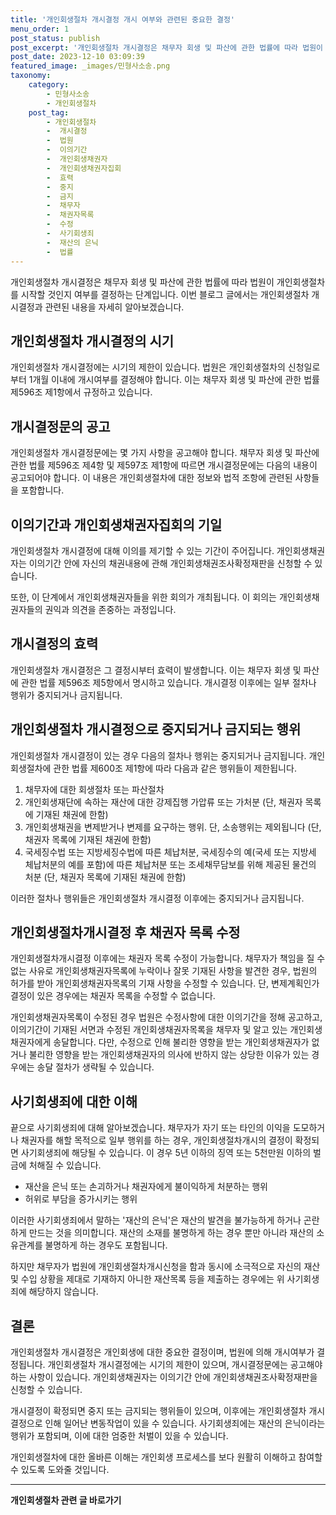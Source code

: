```yaml
---
title: '개인회생절차 개시결정 개시 여부와 관련된 중요한 결정'
menu_order: 1
post_status: publish
post_excerpt: '개인회생절차 개시결정은 채무자 회생 및 파산에 관한 법률에 따라 법원이 개인회생절차를 시작할 것인지 여부를 결정하는 단계입니다. 이번 블로그 글에서는 개인회생절차 개시결정과 관련된 내용을 자세히 알아보겠습니다.'
post_date: 2023-12-10 03:09:39
featured_image: _images/민형사소송.png
taxonomy:
    category:
        - 민형사소송
        - 개인회생절차
    post_tag:
        - 개인회생절차
        -  개시결정
        -  법원
        -  이의기간
        -  개인회생채권자
        -  개인회생채권자집회
        -  효력
        -  중지
        -  금지
        -  채무자
        -  채권자목록
        -  수정
        -  사기회생죄
        -  재산의 은닉
        -  법률
---
```



개인회생절차 개시결정은 채무자 회생 및 파산에 관한 법률에 따라 법원이 개인회생절차를 시작할 것인지 여부를 결정하는 단계입니다. 이번 블로그 글에서는 개인회생절차 개시결정과 관련된 내용을 자세히 알아보겠습니다.

## 개인회생절차 개시결정의 시기

개인회생절차 개시결정에는 시기의 제한이 있습니다. 법원은 개인회생절차의 신청일로부터 1개월 이내에 개시여부를 결정해야 합니다. 이는 채무자 회생 및 파산에 관한 법률 제596조 제1항에서 규정하고 있습니다.

## 개시결정문의 공고

개인회생절차 개시결정문에는 몇 가지 사항을 공고해야 합니다. 채무자 회생 및 파산에 관한 법률 제596조 제4항 및 제597조 제1항에 따르면 개시결정문에는 다음의 내용이 공고되어야 합니다. 이 내용은 개인회생절차에 대한 정보와 법적 조항에 관련된 사항들을 포함합니다.

## 이의기간과 개인회생채권자집회의 기일

개인회생절차 개시결정에 대해 이의를 제기할 수 있는 기간이 주어집니다. 개인회생채권자는 이의기간 안에 자신의 채권내용에 관해 개인회생채권조사확정재판을 신청할 수 있습니다.

또한, 이 단계에서 개인회생채권자들을 위한 회의가 개최됩니다. 이 회의는 개인회생채권자들의 권익과 의견을 존중하는 과정입니다.

## 개시결정의 효력

개인회생절차 개시결정은 그 결정시부터 효력이 발생합니다. 이는 채무자 회생 및 파산에 관한 법률 제596조 제5항에서 명시하고 있습니다. 개시결정 이후에는 일부 절차나 행위가 중지되거나 금지됩니다.

## 개인회생절차 개시결정으로 중지되거나 금지되는 행위

개인회생절차 개시결정이 있는 경우 다음의 절차나 행위는 중지되거나 금지됩니다. 개인회생절차에 관한 법률 제600조 제1항에 따라 다음과 같은 행위들이 제한됩니다.

1. 채무자에 대한 회생절차 또는 파산절차
2. 개인회생재단에 속하는 재산에 대한 강제집행 가압류 또는 가처분 (단, 채권자 목록에 기재된 채권에 한함)
3. 개인회생채권을 변제받거나 변제를 요구하는 행위. 단, 소송행위는 제외됩니다 (단, 채권자 목록에 기재된 채권에 한함)
4. 국세징수법 또는 지방세징수법에 따른 체납처분, 국세징수의 예(국세 또는 지방세 체납처분의 예를 포함)에 따른 체납처분 또는 조세채무담보를 위해 제공된 물건의 처분 (단, 채권자 목록에 기재된 채권에 한함)

이러한 절차나 행위들은 개인회생절차 개시결정 이후에는 중지되거나 금지됩니다.

## 개인회생절차개시결정 후 채권자 목록 수정

개인회생절차개시결정 이후에는 채권자 목록 수정이 가능합니다. 채무자가 책임을 질 수 없는 사유로 개인회생채권자목록에 누락이나 잘못 기재된 사항을 발견한 경우, 법원의 허가를 받아 개인회생채권자목록의 기재 사항을 수정할 수 있습니다. 단, 변제계획인가결정이 있은 경우에는 채권자 목록을 수정할 수 없습니다.

개인회생채권자목록이 수정된 경우 법원은 수정사항에 대한 이의기간을 정해 공고하고, 이의기간이 기재된 서면과 수정된 개인회생채권자목록을 채무자 및 알고 있는 개인회생채권자에게 송달합니다. 다만, 수정으로 인해 불리한 영향을 받는 개인회생채권자가 없거나 불리한 영향을 받는 개인회생채권자의 의사에 반하지 않는 상당한 이유가 있는 경우에는 송달 절차가 생략될 수 있습니다.

## 사기회생죄에 대한 이해

끝으로 사기회생죄에 대해 알아보겠습니다. 채무자가 자기 또는 타인의 이익을 도모하거나 채권자를 해할 목적으로 일부 행위를 하는 경우, 개인회생절차개시의 결정이 확정되면 사기회생죄에 해당될 수 있습니다. 이 경우 5년 이하의 징역 또는 5천만원 이하의 벌금에 처해질 수 있습니다.

* 재산을 은닉 또는 손괴하거나 채권자에게 불이익하게 처분하는 행위
* 허위로 부담을 증가시키는 행위

이러한 사기회생죄에서 말하는 '재산의 은닉'은 재산의 발견을 불가능하게 하거나 곤란하게 만드는 것을 의미합니다. 재산의 소재를 불명하게 하는 경우 뿐만 아니라 재산의 소유관계를 불명하게 하는 경우도 포함됩니다.

하지만 채무자가 법원에 개인회생절차개시신청을 함과 동시에 소극적으로 자신의 재산 및 수입 상황을 제대로 기재하지 아니한 재산목록 등을 제출하는 경우에는 위 사기회생죄에 해당하지 않습니다.

## 결론

개인회생절차 개시결정은 개인회생에 대한 중요한 결정이며, 법원에 의해 개시여부가 결정됩니다. 개인회생절차 개시결정에는 시기의 제한이 있으며, 개시결정문에는 공고해야하는 사항이 있습니다. 개인회생채권자는 이의기간 안에 개인회생채권조사확정재판을 신청할 수 있습니다.

개시결정이 확정되면 중지 또는 금지되는 행위들이 있으며, 이후에는 개인회생절차 개시결정으로 인해 일어난 변동작업이 있을 수 있습니다. 사기회생죄에는 재산의 은닉이라는 행위가 포함되며, 이에 대한 엄중한 처벌이 있을 수 있습니다.

개인회생절차에 대한 올바른 이해는 개인회생 프로세스를 보다 원활히 이해하고 참여할 수 있도록 도와줄 것입니다.
<!-- wp:separator -->
<hr class="wp-block-separator has-alpha-channel-opacity"/>
<!-- /wp:separator -->

<!-- wp:group {"backgroundColor":"base","layout":{"type":"constrained"}} -->
<div class="wp-block-group has-base-background-color has-background"><!-- wp:paragraph {"align":"center","fontSize":"medium"} -->
<p class="has-text-align-center has-large-font-size"><strong>개인회생절차 관련 글 바로가기</strong></p>
<!-- /wp:paragraph -->


<!-- wp:latest-posts
{"categories":[{"id":14834,"count":19,"description":"","link":"https://uknowlaw.com/category/%ea%b0%9c%ec%9d%b8%ed%9a%8c%ec%83%9d%ec%a0%88%ec%b0%a8/","name":"개인회생절차","slug":"개인회생절차","taxonomy":"category","parent":0,"meta":[],"_links":{"self":[{"href":"https://uknowlaw.com/wp-json/wp/v2/categories/14834"}],"collection":[{"href":"https://uknowlaw.com/wp-json/wp/v2/categories"}],"about":[{"href":"https://uknowlaw.com/wp-json/wp/v2/taxonomies/category"}],"wp:post_type":[{"href":"https://uknowlaw.com/wp-json/wp/v2/posts?categories=14834"}],"curies":[{"name":"wp","href":"https://api.w.org/{rel}","templated":true}]}}],"postsToShow":100,"excerptLength":28,"postLayout":"grid","columns":2,"featuredImageAlign":"left","featuredImageSizeSlug":"large","fontSize":"small"} /--></div>
<!-- /wp:group -->